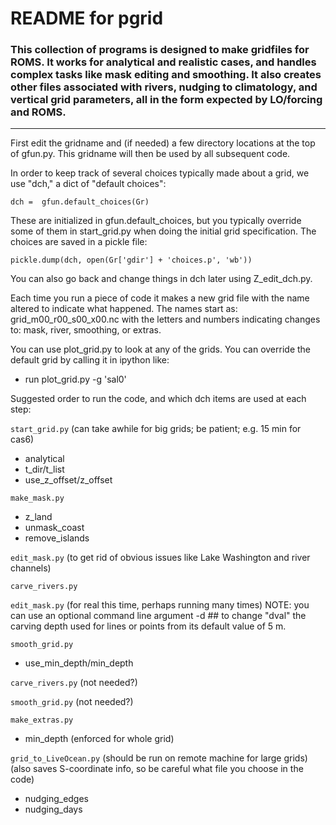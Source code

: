 # README for pgrid

### This collection of programs is designed to make gridfiles for ROMS.  It works for analytical and realistic cases, and handles complex tasks like mask editing and smoothing.  It also creates other files associated with rivers, nudging to climatology, and vertical grid parameters, all in the form expected by LO/forcing and ROMS.

---

First edit the gridname and (if needed) a few directory locations at the top of gfun.py.  This gridname will then be used by all subsequent code.

In order to keep track of several choices typically made about a grid, we use "dch," a dict of "default choices":
```
dch =  gfun.default_choices(Gr)
```
These are initialized in gfun.default_choices, but you typically override some of them in start_grid.py when doing the initial grid specification.  The choices are saved in a pickle file:
```
pickle.dump(dch, open(Gr['gdir'] + 'choices.p', 'wb'))
```
You can also go back and change things in dch later using Z_edit_dch.py.

Each time you run a piece of code it makes a new grid file with the name altered to indicate what happened.  The names start as: grid_m00_r00_s00_x00.nc with the letters and numbers indicating changes to: mask, river, smoothing, or extras.

You can use plot_grid.py to look at any of the grids.  You can override the default grid by calling it in ipython like:
- run plot_grid.py -g 'sal0'

Suggested order to run the code, and which dch items are used at each step:

`start_grid.py` (can take awhile for big grids; be patient; e.g. 15 min for cas6)
- analytical
- t_dir/t_list
- use_z_offset/z_offset

`make_mask.py`
- z_land
- unmask_coast
- remove_islands

`edit_mask.py` (to get rid of obvious issues like Lake Washington and river channels)

`carve_rivers.py`

`edit_mask.py` (for real this time, perhaps running many times) NOTE: you can use an optional command line argument -d ## to change "dval" the carving depth used for lines or points from its default value of 5 m.

`smooth_grid.py`
- use_min_depth/min_depth

`carve_rivers.py` (not needed?)

`smooth_grid.py` (not needed?)

`make_extras.py`
- min_depth (enforced for whole grid)

`grid_to_LiveOcean.py` (should be run on remote machine for large grids) (also saves S-coordinate info, so be careful what file you choose in the code)
- nudging_edges
- nudging_days 
